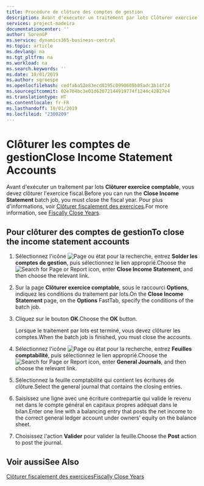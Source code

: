```yaml
---
title: Procédure de clôture des comptes de gestion
description: Avant d'exécuter un traitement par lots Clôturer exercice comptable, vous devez clôturer l'exercice fiscal.
services: project-madeira
documentationcenter: ''
author: SorenGP
ms.service: dynamics365-business-central
ms.topic: article
ms.devlang: na
ms.tgt_pltfrm: na
ms.workload: na
ms.search.keywords: ''
ms.date: 10/01/2019
ms.author: sgroespe
ms.openlocfilehash: cedfaba52e83ecd8195c0990609b05adc3b14f24
ms.sourcegitcommit: 02e704bc3e01d62072144919774f1244c42827e4
ms.translationtype: HT
ms.contentlocale: fr-FR
ms.lasthandoff: 10/01/2019
ms.locfileid: "2300209"
---
```

# <a name="close-income-statement-accounts"></a><span data-ttu-id="b3575-103">Clôturer les comptes de gestion</span><span class="sxs-lookup"><span data-stu-id="b3575-103">Close Income Statement Accounts</span></span>
<span data-ttu-id="b3575-104">Avant d'exécuter un traitement par lots **Clôturer exercice comptable**, vous devez clôturer l'exercice fiscal.</span><span class="sxs-lookup"><span data-stu-id="b3575-104">Before you can run the **Close Income Statement** batch job, you must close the fiscal year.</span></span> <span data-ttu-id="b3575-105">Pour plus d'informations, voir [Clôturer fiscalement des exercices](how-to-fiscally-close-years.md).</span><span class="sxs-lookup"><span data-stu-id="b3575-105">For more information, see [Fiscally Close Years](how-to-fiscally-close-years.md).</span></span>  

## <a name="to-close-the-income-statement-accounts"></a><span data-ttu-id="b3575-106">Pour clôturer des comptes de gestion</span><span class="sxs-lookup"><span data-stu-id="b3575-106">To close the income statement accounts</span></span>  

1.  <span data-ttu-id="b3575-107">Sélectionnez l'icône ![Page ou état pour la recherche](../../media/ui-search/search_small.png "Page ou état pour la recherche"), entrez **Solder les comptes de gestion**, puis sélectionnez le lien approprié.</span><span class="sxs-lookup"><span data-stu-id="b3575-107">Choose the ![Search for Page or Report](../../media/ui-search/search_small.png "Search for Page or Report icon") icon, enter **Close Income Statement**, and then choose the relevant link.</span></span>  
2.  <span data-ttu-id="b3575-108">Sur la page **Clôturer exercice comptable**, sous le raccourci **Options**, indiquez les conditions du traitement par lots.</span><span class="sxs-lookup"><span data-stu-id="b3575-108">On the **Close Income Statement** page, on the **Options** FastTab, specify the conditions of the batch job.</span></span>  
3.  <span data-ttu-id="b3575-109">Cliquez sur le bouton **OK**.</span><span class="sxs-lookup"><span data-stu-id="b3575-109">Choose the **OK** button.</span></span>  

    <span data-ttu-id="b3575-110">Lorsque le traitement par lots est terminé, vous devez clôturer les comptes.</span><span class="sxs-lookup"><span data-stu-id="b3575-110">When the batch job is finished, you must close the accounts.</span></span>  

4.  <span data-ttu-id="b3575-111">Sélectionnez l'icône ![Page ou état pour la recherche](../../media/ui-search/search_small.png "Page ou état pour la recherche"), entrez **Feuilles comptabilité**, puis sélectionnez le lien approprié.</span><span class="sxs-lookup"><span data-stu-id="b3575-111">Choose the ![Search for Page or Report](../../media/ui-search/search_small.png "Search for Page or Report icon") icon, enter **General Journals**, and then choose the relevant link.</span></span>  
5.  <span data-ttu-id="b3575-112">Sélectionnez la feuille comptabilité qui contient les écritures de clôture.</span><span class="sxs-lookup"><span data-stu-id="b3575-112">Select the general journal that contains the closing entries.</span></span>  
6.  <span data-ttu-id="b3575-113">Saisissez une ligne avec une écriture contrepartie qui valide le revenu net dans le compte général en capitaux propres adéquat dans le bilan.</span><span class="sxs-lookup"><span data-stu-id="b3575-113">Enter one line with a balancing entry that posts the net income to the correct general ledger account under owners’ equity on the balance sheet.</span></span>  
7.  <span data-ttu-id="b3575-114">Choisissez l'action **Valider** pour valider la feuille.</span><span class="sxs-lookup"><span data-stu-id="b3575-114">Choose the **Post** action to post the journal.</span></span>  

## <a name="see-also"></a><span data-ttu-id="b3575-115">Voir aussi</span><span class="sxs-lookup"><span data-stu-id="b3575-115">See Also</span></span>  
 [<span data-ttu-id="b3575-116">Clôturer fiscalement des exercices</span><span class="sxs-lookup"><span data-stu-id="b3575-116">Fiscally Close Years</span></span>](how-to-fiscally-close-years.md)
